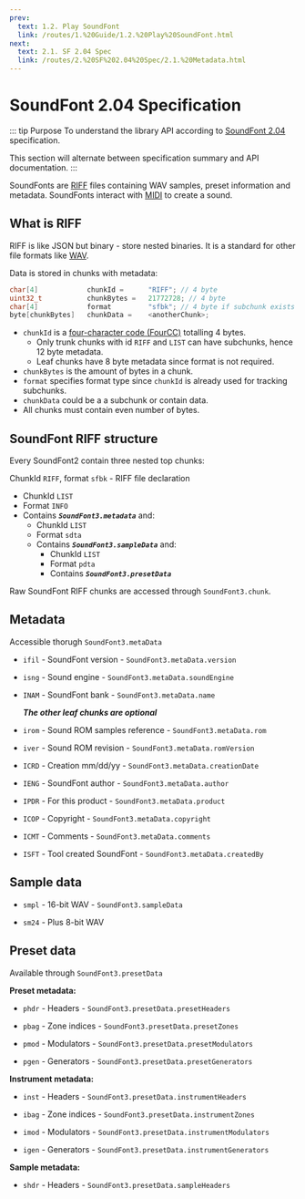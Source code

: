 ```yaml
---
prev:
  text: 1.2. Play SoundFont
  link: /routes/1.%20Guide/1.2.%20Play%20SoundFont.html
next:
  text: 2.1. SF 2.04 Spec
  link: /routes/2.%20SF%202.04%20Spec/2.1.%20Metadata.html
---
```


# SoundFont 2.04 Specification
::: tip Purpose
To understand the library API according to [SoundFont 2.04](http://www.synthfont.com/sfspec24.pdf) specification.

This section will alternate between specification summary and API documentation.
:::

SoundFonts are [RIFF](https://johnloomis.org/cpe102/asgn/asgn1/riff.html) files containing WAV samples, preset information and metadata. SoundFonts interact with [MIDI](https://en.wikipedia.org/wiki/General_MIDI) to create a sound.

## What is RIFF
RIFF is like JSON but binary - store nested binaries. It is a standard for other file formats like [WAV](https://en.wikipedia.org/wiki/WAV).

Data is stored in chunks with metadata:

```C
char[4]            chunkId =      "RIFF"; // 4 byte
uint32_t           chunkBytes =   21772728; // 4 byte
char[4]            format         "sfbk"; // 4 byte if subchunk exists
byte[chunkBytes]   chunkData =    <anotherChunk>;
```

* `chunkId` is a [four-character code (FourCC)](https://en.wikipedia.org/wiki/FourCC) totalling 4 bytes.
  * Only trunk chunks with id `RIFF` and `LIST` can have subchunks, hence 12 byte metadata.
  * Leaf chunks have 8 byte metadata since format is not required.
* `chunkBytes` is the amount of bytes in a chunk.
* `format` specifies format type since `chunkId` is already used for tracking subchunks.
* `chunkData` could be a a subchunk or contain data.
* All chunks must contain even number of bytes.

## SoundFont RIFF structure
Every SoundFont2 contain three nested top chunks:

ChunkId `RIFF`, format `sfbk` - RIFF file declaration

* ChunkId `LIST`
* Format `INFO`
* Contains ***`SoundFont3.metadata`*** and:
  * ChunkId `LIST`
  * Format `sdta`
  * Contains ***`SoundFont3.sampleData`*** and:
    * ChunkId `LIST`
    * Format `pdta`
    * Contains ***`SoundFont3.presetData`***

Raw SoundFont RIFF chunks are accessed through `SoundFont3.chunk`.

## Metadata
Accessible thorugh `SoundFont3.metaData`

* `ifil` - SoundFont version - `SoundFont3.metaData.version`

* `isng` - Sound engine - `SoundFont3.metaData.soundEngine`

* `INAM` - SoundFont bank - `SoundFont3.metaData.name`

  ***The other leaf chunks are optional***

* `irom` - Sound ROM samples reference - `SoundFont3.metaData.rom`

* `iver` - Sound ROM revision - `SoundFont3.metaData.romVersion`

* `ICRD` - Creation mm/dd/yy - `SoundFont3.metaData.creationDate`

* `IENG` - SoundFont author - `SoundFont3.metaData.author`

* `IPDR` - For this product - `SoundFont3.metaData.product`

* `ICOP` - Copyright - `SoundFont3.metaData.copyright`

* `ICMT` - Comments - `SoundFont3.metaData.comments`

* `ISFT` - Tool created SoundFont - `SoundFont3.metaData.createdBy`

## Sample data

* `smpl` - 16-bit WAV - `SoundFont3.sampleData`

* `sm24` - Plus 8-bit WAV

## Preset data
Available through `SoundFont3.presetData`

**Preset metadata:**

* `phdr` - Headers - `SoundFont3.presetData.presetHeaders`

* `pbag` - Zone indices - `SoundFont3.presetData.presetZones`

* `pmod` - Modulators - `SoundFont3.presetData.presetModulators`

* `pgen` - Generators - `SoundFont3.presetData.presetGenerators`

**Instrument metadata:**

* `inst` - Headers - `SoundFont3.presetData.instrumentHeaders`

* `ibag` - Zone indices - `SoundFont3.presetData.instrumentZones`

* `imod` -  Modulators - `SoundFont3.presetData.instrumentModulators`

* `igen` - Generators - `SoundFont3.presetData.instrumentGenerators`

**Sample metadata:**

* `shdr` - Headers - `SoundFont3.presetData.sampleHeaders`
